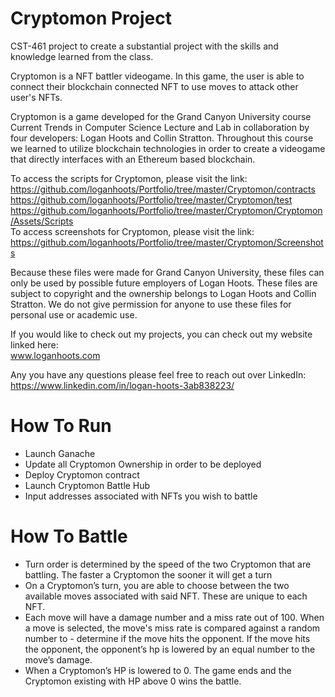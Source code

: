 # Cryptomon Project
CST-461 project to create a substantial project with the skills and knowledge learned from the class. 

Cryptomon is a NFT battler videogame. In this game, the user is able to connect their blockchain connected NFT to use moves to attack other user's NFTs.

Cryptomon is a game developed for the Grand Canyon University course Current Trends in Computer Science Lecture and Lab in collaboration by four developers: Logan Hoots and Collin Stratton. Throughout this course we learned to utilize blockchain technologies in order to create a videogame that directly interfaces with an Ethereum based blockchain.

To access the scripts for Cryptomon, please visit the link:\
 https://github.com/loganhoots/Portfolio/tree/master/Cryptomon/contracts \
 https://github.com/loganhoots/Portfolio/tree/master/Cryptomon/test \
 https://github.com/loganhoots/Portfolio/tree/master/Cryptomon/Cryptomon/Assets/Scripts \
To access screenshots for Cryptomon, please visit the link:\
 https://github.com/loganhoots/Portfolio/tree/master/Cryptomon/Screenshots 

Because these files were made for Grand Canyon University, these files can only be used by possible future employers of Logan Hoots. These files are subject to copyright and the ownership belongs to Logan Hoots and Collin Stratton. We do not give permission for anyone to use these files for personal use or academic use.

If you would like to check out my projects, you can check out my website linked here:\
 www.loganhoots.com

Any you have any questions please feel free to reach out over LinkedIn:\
  https://www.linkedin.com/in/logan-hoots-3ab838223/

# How To Run
- Launch Ganache
- Update all Cryptomon Ownership in order to be deployed
- Deploy Cryptomon contract
- Launch Cryptomon Battle Hub
- Input addresses associated with NFTs you wish to battle

# How To Battle
- Turn order is determined by the speed of the two Cryptomon that are battling. The faster a Cryptomon the sooner it will get a turn
- On a Cryptomon’s turn, you are able to choose between the two available moves associated with said NFT. These are unique to each NFT. 
- Each move will have a damage number and a miss rate out of 100. When a move is selected, the move's miss rate is compared against a random number to - determine if the move hits the opponent. If the move hits the opponent, the opponent’s hp is lowered by an equal number to the move’s damage.
- When a Cryptomon’s HP is lowered to 0. The game ends and the Cryptomon existing with HP above 0 wins the battle.